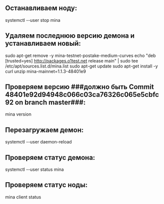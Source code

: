 ## Останавливаем ноду:
systemctl --user stop mina

## Удаляем последнюю версию демона и устанавливаем новый:
sudo apt-get remove -y mina-testnet-postake-medium-curves
echo "deb [trusted=yes] http://packages.o1test.net release main" | sudo tee /etc/apt/sources.list.d/mina.list
sudo apt-get update
sudo apt-get install -y curl unzip mina-mainnet=1.1.3-48401e9

## Проверяем версию ###должно быть Commit 48401e92d94948c066c03ca76326c065e5cbfc92 on branch master###:
mina version

## Перезагружаем демон:
systemctl --user daemon-reload

## Проверяем статус демона:
systemctl --user status mina

## Проверяем статус ноды:
mina client status
